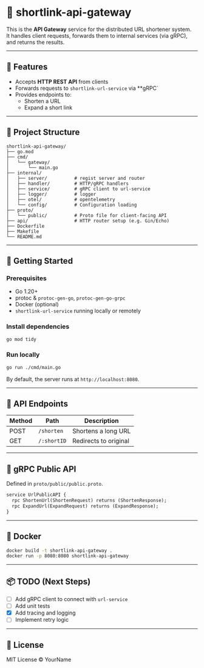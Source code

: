 # 📎 shortlink-api-gateway

This is the **API Gateway** service for the distributed URL shortener system.  
It handles client requests, forwards them to internal services (via gRPC), and returns the results.

---

## 📌 Features

- Accepts **HTTP REST API** from clients
- Forwards requests to `shortlink-url-service` via **gRPC`
- Provides endpoints to:
  - Shorten a URL
  - Expand a short link

---

## 🧱 Project Structure

```
shortlink-api-gateway/
├── go.mod
├── cmd/
│   └── gateway/
│       └── main.go
├── internal/
│   ├── server/          # regist server and router
│   ├── handler/         # HTTP/gRPC handlers
│   ├── service/         # gRPC client to url-service
│   ├── logger/          # logger
│   ├── otel/            # opentelemetry
│   └── config/          # Configuration loading
├── proto/
│   └── public/          # Proto file for client-facing API
├── api/                 # HTTP router setup (e.g. Gin/Echo)
├── Dockerfile
├── Makefile
└── README.md
```

---

## 🚀 Getting Started

### Prerequisites

- Go 1.20+
- protoc & `protoc-gen-go`, `protoc-gen-go-grpc`
- Docker (optional)
- `shortlink-url-service` running locally or remotely

### Install dependencies

```bash
go mod tidy
```

### Run locally

```bash
go run ./cmd/main.go
```

By default, the server runs at `http://localhost:8080`.

---

## 🧪 API Endpoints

| Method | Path         | Description           |
|--------|--------------|-----------------------|
| POST   | `/shorten`   | Shortens a long URL   |
| GET    | `/:shortID`  | Redirects to original |

---

## 🧬 gRPC Public API

Defined in `proto/public/public.proto`.

```proto
service UrlPublicAPI {
  rpc ShortenUrl(ShortenRequest) returns (ShortenResponse);
  rpc ExpandUrl(ExpandRequest) returns (ExpandResponse);
}
```

---

## 🐳 Docker

```bash
docker build -t shortlink-api-gateway .
docker run -p 8080:8080 shortlink-api-gateway
```

---

## 📦 TODO (Next Steps)

- [ ] Add gRPC client to connect with `url-service`
- [ ] Add unit tests
- [x] Add tracing and logging
- [ ] Implement retry logic

---

## 🧠 License

MIT License © YourName
